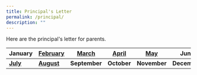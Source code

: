 ```yaml
---
title: Principal's Letter
permalink: /principal/
description: ""
---
```




Here are the principal's letter for parents.

| January | [February](/files/Principal_letters/2022/2022%20PRINCIPAL%20LETTER%20FEB.pdf) | [March](/files/Principal_letters/2022/2022_073_7%20Mar%202022%20PLetter%20to%20Parents.pdf) | [April](/files/Principal_letters/2022/2022__13%20April%20_Principal%20to%20Parents%20%20April.pdf) | [May](/files/Principal_letters/2022/2022%2005%2023%20Principals%20Letter_Final.pdf) | June |
| -------- | -------- | -------- | -------- | -------- | -------- |
| **[July](/files/Principal_letters/2022/2022_06_27%20Principal%20Letter.pdf)** | **[August](/files/Principal_letters/2022/2022%2002%20August%20%20Principals%20Letter.pdf)** | **September** | **October** | **November** | **December** |